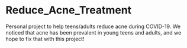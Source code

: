 # Reduce_Acne_Treatment
Personal project to help teens/adults reduce acne during COVID-19. We noticed that acne has been prevalent in young teens and adults, and we hope to fix that with this project!
